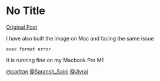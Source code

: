 # No Title

[Original Post](https://discourse.onlinedegree.iitm.ac.in/t/171141/17)

<p>I have also built the image on Mac and facing the same issue</p>
<p><code>exec format error</code></p>
<p>It is running fine on my Macbook Pro M1</p>
<p><a class="mention" href="/u/carlton">@carlton</a> <a class="mention" href="/u/saransh_saini">@Saransh_Saini</a> <a class="mention" href="/u/jivraj">@Jivraj</a></p>